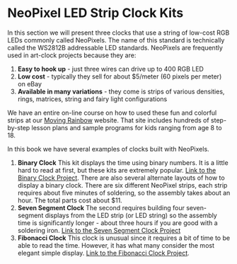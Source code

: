 # NeoPixel LED Strip Clock Kits

In this section we will present three clocks that use a string of low-cost RGB LEDs commonly
called NeoPixels.  The name of this standard is technically called the WS2812B
addressable LED standards.  NeoPixels are frequently used in art-clock projects
because they are:

1. **Easy to hook up** - just three wires can drive up to 400 RGB LED
2. **Low cost** - typically they sell for about $5/meter (60 pixels per meter) on eBay
3. **Available in many variations** - they come is strips of various densities, rings, matrices, string and fairy light configurations

We have an entire on-line course on how to
used these fun and colorful strips at our [Moving Rainbow](https://dmccreary.github.io/moving-rainbow/) website.  That site includes hundreds of step-by-step lesson plans
and sample programs for kids ranging from age 8 to 18.

In this book we have several examples of clocks built with NeoPixels.

1. **Binary Clock** This kit displays the time using binary numbers.  It is a little hard to read at first, but these kits are extremely popular. [Link to the Binary Clock Project](./binary-clock/).  There are also several alternate layouts of how to display a binary clock.  There are six different NeoPixel strips, each strip requires about five minutes of soldering, so the assembly takes about an hour.  The total parts cost about $11.
2. **Seven Segment Clock** The second requires building four seven-segment displays from the LED strip (or LED string) so the assembly time is significantly longer - about three hours if you are good with a soldering iron.  [Link to the Seven Segment Clock Project](./seven-segment-clock/)
3. **Fibonacci Clock** This clock is unusual since it requires a bit of time to be able to read the time.  However, it has what many consider the most elegant simple display.  [Link to the Fibonacci Clock Project](./fibonacci-clock/index.md).

